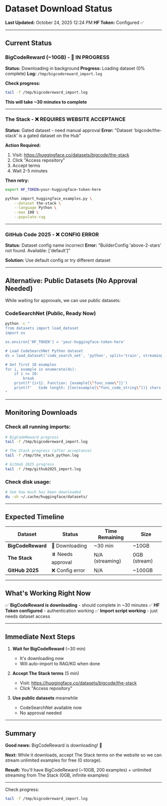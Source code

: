 # Dataset Download Status

**Last Updated:** October 24, 2025 12:24 PM
**HF Token:** Configured ✅

---

## Current Status

### BigCodeReward (~10GB) - 🔄 IN PROGRESS

**Status:** Downloading in background
**Progress:** Loading dataset (0% complete)
**Log:** `/tmp/bigcodereward_import.log`

**Check progress:**
```bash
tail -f /tmp/bigcodereward_import.log
```

**This will take ~30 minutes to complete**

---

### The Stack - ❌ REQUIRES WEBSITE ACCEPTANCE

**Status:** Gated dataset - need manual approval
**Error:** "Dataset 'bigcode/the-stack' is a gated dataset on the Hub"

**Action Required:**
1. Visit: https://huggingface.co/datasets/bigcode/the-stack
2. Click "Access repository"
3. Accept terms
4. Wait 2-5 minutes

**Then retry:**
```bash
export HF_TOKEN=your-huggingface-token-here

python import_huggingface_examples.py \
    --dataset the-stack \
    --language Python \
    --max 100 \
    --populate-rag
```

---

### GitHub Code 2025 - ❌ CONFIG ERROR

**Status:** Dataset config name incorrect
**Error:** "BuilderConfig 'above-2-stars' not found. Available: ['default']"

**Solution:** Use default config or try different dataset

---

## Alternative: Public Datasets (No Approval Needed)

While waiting for approvals, we can use public datasets:

### CodeSearchNet (Public, Ready Now)

```bash
python -c "
from datasets import load_dataset
import os

os.environ['HF_TOKEN'] = 'your-huggingface-token-here'

# Load CodeSearchNet Python dataset
ds = load_dataset('code_search_net', 'python', split='train', streaming=True)

# Get first 10 examples
for i, example in enumerate(ds):
    if i >= 10:
        break
    print(f'{i+1}. Function: {example[\"func_name\"]}')
    print(f'   Code length: {len(example[\"func_code_string\"])} chars')
"
```

---

## Monitoring Downloads

### Check all running imports:

```bash
# BigCodeReward progress
tail -f /tmp/bigcodereward_import.log

# The Stack progress (after acceptance)
tail -f /tmp/the_stack_python.log

# GitHub 2025 progress
tail -f /tmp/github2025_import.log
```

### Check disk usage:

```bash
# See how much has been downloaded
du -sh ~/.cache/huggingface/datasets/
```

---

## Expected Timeline

| Dataset | Status | Time Remaining | Size |
|---------|--------|----------------|------|
| **BigCodeReward** | 🔄 Downloading | ~30 min | ~10GB |
| **The Stack** | ⏸️ Needs approval | N/A (streaming) | 0GB (stream) |
| **GitHub 2025** | ❌ Config error | N/A | ~100GB |

---

## What's Working Right Now

✅ **BigCodeReward is downloading** - should complete in ~30 minutes
✅ **HF Token configured** - authentication working
✅ **Import script working** - just needs dataset access

---

## Immediate Next Steps

1. **Wait for BigCodeReward** (~30 min)
   - It's downloading now
   - Will auto-import to RAG/KG when done

2. **Accept The Stack terms** (5 min)
   - Visit: https://huggingface.co/datasets/bigcode/the-stack
   - Click "Access repository"

3. **Use public datasets** meanwhile
   - CodeSearchNet available now
   - No approval needed

---

## Summary

**Good news:** BigCodeReward is downloading! 🎉

**Next:** While it downloads, accept The Stack terms on the website so we can stream unlimited examples for free (0 storage).

**Result:** You'll have BigCodeReward (~10GB, 200 examples) + unlimited streaming from The Stack (0GB, infinite examples)

---

Check progress:
```bash
tail -f /tmp/bigcodereward_import.log
```
